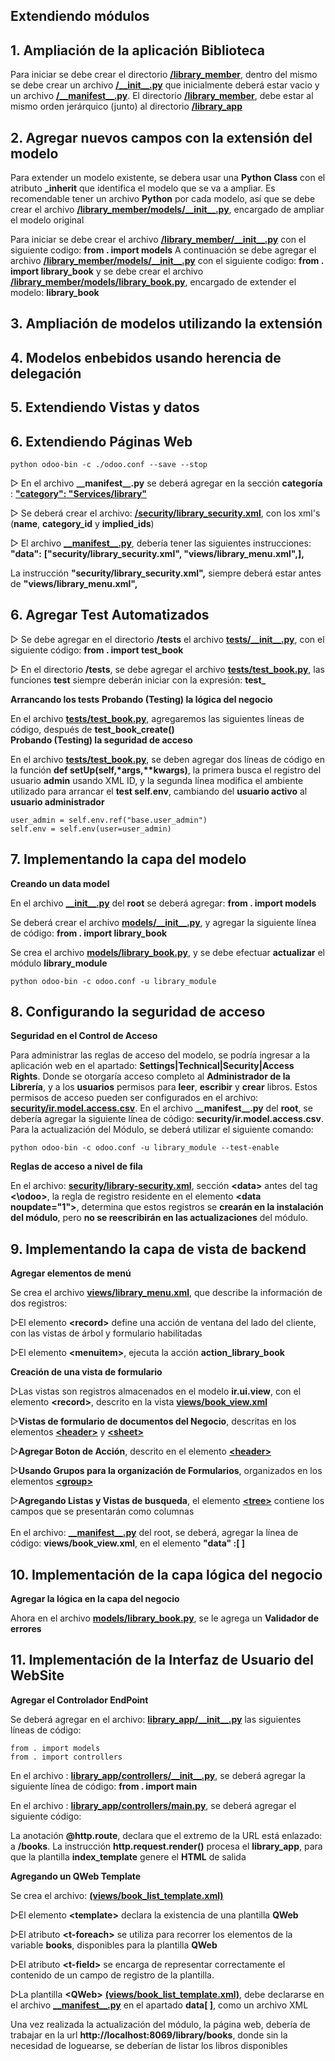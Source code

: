 ## Extendiendo módulos

## 1. Ampliación de la aplicación Biblioteca
Para iniciar se debe crear el directorio [**/library_member**](../../windows/docs/library_member), dentro del mismo se debe crear un archivo [**/&#95;&#95;init&#95;&#95;.py**](../../windows/docs/library_member/__init__.py) que inicialmente deberá estar vacio y un archivo [**/&#95;&#95;manifest&#95;&#95;.py**](../../windows/docs/library_member/__manifest__.py). El directorio [**/library_member**](../../windows/docs/library_member), debe estar al mismo orden jerárquico (junto) al directorio [**/library_app**](../../windows/docs/library_app) 
## 2. Agregar nuevos campos con la extensión del modelo
Para extender un modelo existente, se debera usar una **Python Class** con el atributo **_inherit** que identifica el modelo que se va a ampliar.
Es recomendable tener un archivo **Python** por cada modelo, así que se debe crear el archivo [**/library_member/models/&#95;&#95;init&#95;&#95;.py**](../../windows/docs/library_member/models/__init__.py), encargado de ampliar el modelo original    

Para iniciar se debe crear el archivo [**/library_member/&#95;&#95;init&#95;&#95;.py**](../../windows/docs/library_member/__init__.py) con el siguiente codigo: **from . import models**
A continuación se debe agregar el archivo [**/library_member/models/&#95;&#95;init&#95;&#95;.py**](../../windows/docs/library_member/models/__init__.py) con el siguiente codigo: **from . import library_book**
y se debe crear el archivo [**/library_member/models/library_book.py**](../../windows/docs/library_member/models/library_book.py), encargado de extender el modelo: **library_book**

## 3. Ampliación de modelos utilizando la extensión
## 4. Modelos enbebidos usando herencia de delegación
## 5. Extendiendo Vistas y datos
## 6. Extendiendo Páginas Web

```
python odoo-bin -c ./odoo.conf --save --stop 
``` 

&#9655; En el archivo **&#95;&#95;manifest&#95;&#95;.py** se deberá agregar en la sección **categoría** :  [**"category": "Services/library"**](../../windows/docs/ch03/library_app/__manifest__.py)

&#9655; Se deberá crear el archivo: [**/security/library_security.xml**](../../windows/docs/ch03/library_app/security/library_security.xml), con los xml's (**name**, **category_id** y **implied_ids**)

&#9655; El archivo [**&#95;&#95;manifest&#95;&#95;.py**](../../windows/docs/ch03/library_app/__manifest__.py), debería tener las siguientes instrucciones: **"data":** **["security/library_security.xml", "views/library_menu.xml",],**

La instrucción **"security/library_security.xml",** siempre deberá estar antes de **"views/library_menu.xml",** 

## 6. Agregar Test Automatizados

&#9655; Se debe agregar en el directorio **/tests** el archivo [**tests/&#95;&#95;init&#95;&#95;.py**](../../windows/docs/ch03/library_app/tests/__init__.py), con el siguiente código: **from . import test_book**

&#9655; En el directorio **/tests**, se debe agregar el archivo [**tests/test_book.py**](../../windows/docs/ch03/library_app/tests/test_book.py), las funciones **test** siempre deberán iniciar con la expresión: **test_**

**Arrancando los tests**
**Probando (Testing) la lógica del negocio**

En el archivo [**tests/test_book.py**](../../windows/docs/ch03/library_app/tests/test_book.py), agregaremos las siguientes líneas de código, después de **test_book_create()**
<br>
**Probando (Testing) la seguridad de acceso**

En el archivo [**tests/test_book.py**](../../windows/docs/ch03/library_app/tests/test_book.py), se deben agregar dos líneas de código en la función **def setUp(self,&#42;args,&#42;&#42;kwargs)**, la primera busca el registro del usuario **admin** usando XML ID, y la segunda línea modifica el ambiente utilizado para arrancar el **test self.env**, cambiando del **usuario activo** al **usuario administrador** 
~~~
user_admin = self.env.ref("base.user_admin")
self.env = self.env(user=user_admin)
~~~

## 7. Implementando la capa del modelo

**Creando un data model**

En el archivo [**&#95;&#95;init&#95;&#95;.py**](../../windows/docs/ch03/library_app/__init__.py) del **root** se deberá agregar: **from . import models**

Se deberá crear el archivo [**models/&#95;&#95;init&#95;&#95;.py**](../../windows/docs/ch03/library_app/models/__init__.py), y agregar la siguiente línea de código: **from . import library_book**

Se crea el archivo [**models/library_book.py**](../../windows/docs/ch03/library_app/models/library_book.py), y se debe efectuar **actualizar** el módulo **library_module**   
```
python odoo-bin -c odoo.conf -u library_module
```
## 8. Configurando la seguridad de acceso

**Seguridad en el Control de Acceso**

Para administrar las reglas de acceso del modelo, se podría ingresar a la aplicación web en el apartado: **Settings|Technical|Security|Access Rights**. Donde se otorgaría acceso completo al **Administrador de la Librería**, y a los **usuarios** permisos para **leer**, **escribir** y **crear** libros.
Estos permisos de acceso pueden ser configurados en el archivo: [**security/ir.model.access.csv**](../../windows/docs/ch03/library_app/security/ir.model.access.csv).
En el archivo **&#95;&#95;manifest&#95;&#95;.py** del **root**, se debería agregar la siguiente línea de código: **security/ir.model.access.csv**.
Para la actualización del Módulo, se deberá utilizar el siguiente comando:
```
python odoo-bin -c odoo.conf -u library_module --test-enable
```
**Reglas de acceso a nivel de fila**

En el archivo: [**security/library-security.xml**](../../windows/docs/ch03/library_app/security/library_security.xml), sección **&#60;data&#62;** antes del tag **&#60;&#92;odoo&#62;**, la regla de registro residente en el elemento **&#60;data noupdate="1"&#62;**, determina que estos registros se **crearán en la instalación del módulo**, pero **no se reescribirán en las actualizaciones** del módulo.


## 9. Implementando la capa de vista de backend

**Agregar elementos de menú**

Se crea el archivo [**views/library_menu.xml**](../../windows/docs/ch03/library_app/views/library_menu.xml), que describe la información de dos registros:

&#9655;El elemento **&#60;record&#62;**  define una acción de ventana del lado del cliente, con las vistas de árbol y formulario habilitadas

&#9655;El elemento **&#60;menuitem&#62;**, ejecuta la acción **action_library_book**

**Creación de una vista de formulario**

&#9655;Las vistas son registros almacenados en el modelo **ir.ui.view**, con el elemento **&#60;record&#62;**, descrito en la vista [**views/book_view.xml**](../../windows/docs/ch03/library_app/views/book_view.xml)

&#9655;**Vistas de formulario de documentos del Negocio**, descritas en los elementos [**&#60;header&#62;**](../../windows/docs/ch03/library_app/views/book_view.xml) y [**&#60;sheet&#62;**](../../windows/docs/ch03/library_app/views/book_view.xml)

&#9655;**Agregar Boton de Acción**, descrito en el elemento [**&#60;header&#62;**](../../windows/docs/ch03/library_app/views/book_view.xml) 

&#9655;**Usando Grupos para la organización de Formularios**, organizados en los elementos [**&#60;group&#62;**](../../windows/docs/ch03/library_app/views/book_view.xml)

&#9655;**Agregando Listas y Vistas de busqueda**, el elemento [**&#60;tree&#62;**](../../windows/docs/ch03/library_app/views/book_view.xml) contiene los campos que se presentarán como columnas
<br> <br>
En el archivo: [**&#95;&#95;manifest&#95;&#95;.py**](../../windows/docs/ch03/library_app/__manifest__.py) del root,  se deberá, agregar la línea de código: **views/book_view.xml**, en el elemento **"data" :[ ]**

## 10. Implementación de la capa lógica del negocio  

**Agregar la lógica en la capa del negocio**

Ahora en el archivo [**models/library_book.py**](../../windows/docs/ch03/library_app/models/library_book.py), se le agrega un **Validador de errores**  


## 11. Implementación de la Interfaz de Usuario del WebSite

**Agregar el Controlador EndPoint**

Se deberá agregar en el archivo: [**library_app/&#95;&#95;init&#95;&#95;.py**](../../windows/docs/ch03/library_app/__init__.py) las siguientes líneas de código:

```
from . import models
from . import controllers
```
En el archivo : [**library_app/controllers/&#95;&#95;init&#95;&#95;.py**](../../windows/docs/ch03/library_app/controllers/__init__.py), se deberá agregar la siguiente línea de código: **from . import main**

En el archivo : [**library_app/controllers/main.py**](../../windows/docs/ch03/library_app/controllers/main.py), se deberá agregar el siguiente código:

La anotación **@http.route**, declara que el extremo de la URL está enlazado: a **/books**. La instrucción **http.request.render()** procesa el **library_app**, para que la plantilla **index_template** genere el **HTML** de salida 

**Agregando un QWeb Template**

Se crea el archivo: [**(views/book_list_template.xml)**](../../windows/docs/ch03/library_app/views/book_list_template.xml) 

&#9655;El elemento **&#60;template&#62;**  declara la existencia de una plantilla **QWeb**

&#9655;El atributo **&#60;t-foreach&#62;** se utiliza para recorrer los elementos de la variable **books**, disponibles para la plantilla **QWeb**  

&#9655;El atributo **&#60;t-field&#62;** se encarga de representar correctamente el contenido de un campo de registro de la plantilla.

&#9655;La plantilla **&#60;QWeb&#62;** [**(views/book_list_template.xml)**](../../windows/docs/ch03/library_app/views/book_list_template.xml), debe declararse en el archivo [**&#95;&#95;manifest&#95;&#95;.py**](../../windows/docs/ch03/library_app/__manifest__.py) en el apartado **data[ ]**, como un archivo XML

Una vez realizada la actualización del módulo, la página web, debería de trabajar en la url **http://localhost:8069/library/books**, donde sin la necesidad de loguearse, se deberían de listar los libros disponibles  





